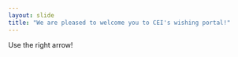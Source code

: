```yaml
---
layout: slide
title: "We are pleased to welcome you to CEI's wishing portal!"
---
```


Use the right arrow!
